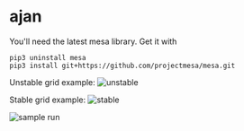 # ajan

You'll need the latest mesa library. Get it with 

```
pip3 uninstall mesa
pip3 install git+https://github.com/projectmesa/mesa.git
```

Unstable grid example:
![unstable](https://cloud.githubusercontent.com/assets/246527/17185345/6ca03b42-5439-11e6-9c3e-8c866c6e9ca8.png)

Stable grid example:
![stable](https://cloud.githubusercontent.com/assets/246527/17185349/6e49c62a-5439-11e6-8c14-8d737dc8e4be.png)


![sample run](https://cloud.githubusercontent.com/assets/246527/17186215/f6daf024-543c-11e6-9cd7-13b6fe08e298.gif)
